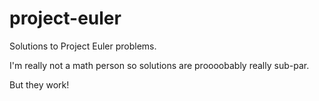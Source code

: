 # project-euler

Solutions to Project Euler problems.

I'm really not a math person so solutions are proooobably really sub-par.

But they work!